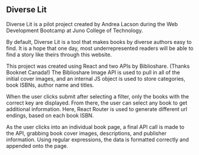## Diverse Lit

Diverse Lit is a pilot project created by Andrea Lacson during the Web Development Bootcamp at Juno College of Technology.

By default, Diverse Lit is a tool that makes books by diverse authors easy to find. It is a hope that one day, most underrepresented readers will be able to find a story like theirs through this website.

This project was created using React and two APIs by Biblioshare. (Thanks Booknet Canada!) The Biblioshare Image API is used to pull in all of the initial cover images, and an internal JS object is used to store categories, book ISBNs, author name and titles.

When the user clicks submit after selecting a filter, only the books with the correct key are displayed. From there, the user can select any book to get additional information. Here, React Router is used to generate different url endings, based on each book ISBN.

As the user clicks into an individual book page, a final API call is made to the API, grabbing book cover images, descriptions, and publisher information. Using regular expressions, the data is formatted correctly and appended onto the page.
